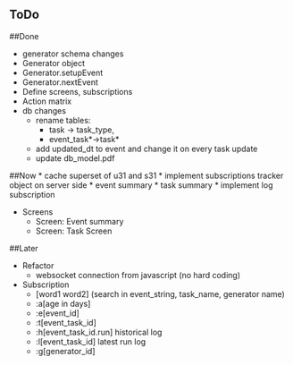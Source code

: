 ToDo
----

##Done

   * generator schema changes 
   * Generator object
   * Generator.setupEvent
   * Generator.nextEvent
   * Define screens, subscriptions
   * Action matrix
  * db changes
    * rename tables: 
      * task -> task_type, 
      * event_task*->task* 
    * add updated_dt to event and change it on every task update
    * update db_model.pdf
   
##Now
    * cache superset of u31 and s31
    * implement subscriptions tracker object on server side
    * event summary
    * task summary
    * implement log subscription
  * Screens
    * Screen: Event summary 
    * Screen: Task Screen
    
  
   
##Later 
   * Refactor 
     * websocket connection from javascript (no hard coding) 
   * Subscription
     * [word1 word2] (search in event_string, task_name, generator name)
     * :a[age in days]
     * :e[event_id]
     * :t[event_task_id]
     * :h[event_task_id.run] historical log
     * :l[event_task_id] latest run log
     * :g[generator_id] 
      

